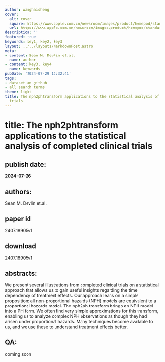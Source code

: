 ```yaml
---
author: wanghaisheng
cover:
  alt: cover
  square: https://www.apple.com.cn/newsroom/images/product/homepod/standard/Apple-HomePod-hero-230118_big.jpg.large_2x.jpg
  url: https://www.apple.com.cn/newsroom/images/product/homepod/standard/Apple-HomePod-hero-230118_big.jpg.large_2x.jpg
description: ''
featured: true
keywords: key1, key2, key3
layout: ../../layouts/MarkdownPost.astro
meta:
- content: Sean M. Devlin et.al.
  name: author
- content: key3, key4
  name: keywords
pubDate: '2024-07-29 11:32:41'
tags:
- dataset on github
- all search terms
theme: light
title: The nph2phtransform applications to the statistical analysis of completed clinical
  trials
---
```


# title: The nph2phtransform applications to the statistical analysis of completed clinical trials 
## publish date: 
**2024-07-26** 
## authors: 
  Sean M. Devlin et.al. 
## paper id
2407.18905v1
## download
[2407.18905v1](http://arxiv.org/abs/2407.18905v1)
## abstracts:
We present several illustrations from completed clinical trials on a statistical approach that allows us to gain useful insights regarding the time dependency of treatment effects. Our approach leans on a simple proposition: all non-proportional hazards (NPH) models are equivalent to a proportional hazards model. The nph2ph transform brings an NPH model into a PH form. We often find very simple approximations for this transform, enabling us to analyze complex NPH observations as though they had arisen under proportional hazards. Many techniques become available to us, and we use these to understand treatment effects better.
## QA:
coming soon
